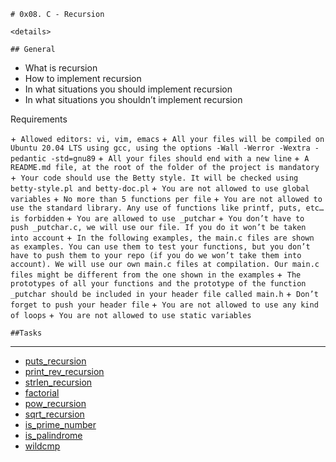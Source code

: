 	# 0x08. C - Recursion
	
	<details>

	## General



* What is recursion
* How to implement recursion
* In what situations you should implement recursion
* In what situations you shouldn’t implement recursion

<summary>Requirements</summary>

+` Allowed editors: vi, vim, emacs`
+` All your files will be compiled on Ubuntu 20.04 LTS using gcc, using the options -Wall -Werror -Wextra -pedantic -std=gnu89`
+` All your files should end with a new line`
+` A README.md file, at the root of the folder of the project is mandatory`
+` Your code should use the Betty style. It will be checked using betty-style.pl and betty-doc.pl`
+` You are not allowed to use global variables`
+` No more than 5 functions per file`
+` You are not allowed to use the standard library. Any use of functions like printf, puts, etc… is forbidden`
+` You are allowed to use _putchar`
+` You don’t have to push _putchar.c, we will use our file. If you do it won’t be taken into account`
+` In the following examples, the main.c files are shown as examples. You can use them to test your functions, but you don’t have to push them to your repo (if you do we won’t take them into account). We will use our own main.c files at compilation. Our main.c files might be different from the one shown in the examples`
+` The prototypes of all your functions and the prototype of the function _putchar should be included in your header file called main.h`
+` Don’t forget to push your header file`
+` You are not allowed to use any kind of loops`
+` You are not allowed to use static variables`


	##Tasks
---

- [puts_recursion](https://github.com/elieelijah/alx-low_level_programming/blob/master/0x08-recursion/0-puts_recursion.c)
- [print_rev_recursion](https://github.com/elieelijah/alx-low_level_programming/blob/master/0x08-recursion/1-print_rev_recursion.c)
- [strlen_recursion](https://github.com/elieelijah/alx-low_level_programming/blob/master/0x08-recursion/2-strlen_recursion.c)
- [factorial](https://github.com/elieelijah/alx-low_level_programming/blob/master/0x08-recursion/3-factorial.c)
- [pow_recursion](https://github.com/elieelijah/alx-low_level_programming/blob/master/0x08-recursion/4-pow_recursion.c)
- [sqrt_recursion](https://github.com/elieelijah/alx-low_level_programming/blob/master/0x08-recursion/5-sqrt_recursion.c)
- [is_prime_number](https://github.com/elieelijah/alx-low_level_programming/blob/master/0x08-recursion/6-is_prime_number.c)
- [is_palindrome](https://github.com/elieelijah/alx-low_level_programming/blob/master/0x08-recursion/100-is_palindrome.c)
- [wildcmp](https://github.com/elieelijah/alx-low_level_programming/blob/master/0x08-recursion/101-wildcmp.c)
